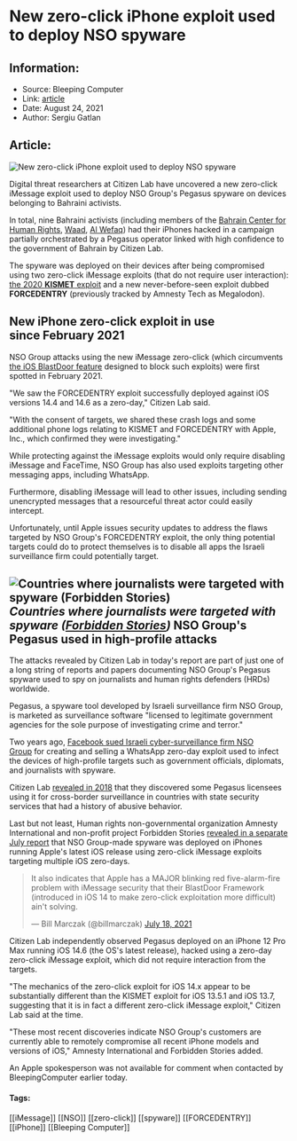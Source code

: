 # New zero-click iPhone exploit used to deploy NSO spyware
### 

## Information:
+ Source: Bleeping Computer
+ Link: [article](https://www.bleepingcomputer.com/news/apple/new-zero-click-iphone-exploit-used-to-deploy-nso-spyware/)
+ Date: August 24, 2021
+ Author: Sergiu Gatlan


## Article:
![New zero-click iPhone exploit used to deploy NSO spyware](https://www.bleepstatic.com/content/hl-images/2021/05/14/Apple--logo.jpg)


Digital threat researchers at Citizen Lab have uncovered a new zero-click iMessage exploit used to deploy NSO Group's Pegasus spyware on devices belonging to Bahraini activists.


In total, nine Bahraini activists (including members of the [Bahrain Center for Human Rights](https://bahrainrights.net/), [Waad](https://www.aldemokrati.org/), [Al Wefaq](https://en.wikipedia.org/wiki/Al_Wefaq)) had their iPhones hacked in a campaign partially orchestrated by a Pegasus operator linked with high confidence to the government of Bahrain by Citizen Lab.


The spyware was deployed on their devices after being compromised using two zero-click iMessage exploits (that do not require user interaction): [the 2020 **KISMET** exploit](https://citizenlab.ca/2020/12/the-great-ipwn-journalists-hacked-with-suspected-nso-group-imessage-zero-click-exploit/) and a new never-before-seen exploit dubbed **FORCEDENTRY** (previously tracked by Amnesty Tech as Megalodon).


New iPhone zero-click exploit in use since February 2021
--------------------------------------------------------


NSO Group attacks using the new iMessage zero-click (which circumvents [the iOS BlastDoor feature](https://googleprojectzero.blogspot.com/2021/01/a-look-at-imessage-in-ios-14.html) designed to block such exploits) were first spotted in February 2021.


"We saw the FORCEDENTRY exploit successfully deployed against iOS versions 14.4 and 14.6 as a zero-day," Citizen Lab said.


"With the consent of targets, we shared these crash logs and some additional phone logs relating to KISMET and FORCEDENTRY with Apple, Inc., which confirmed they were investigating."


While protecting against the iMessage exploits would only require disabling iMessage and FaceTime, NSO Group has also used exploits targeting other messaging apps, including WhatsApp.


Furthermore, disabling iMessage will lead to other issues, including sending unencrypted messages that a resourceful threat actor could easily intercept.


Unfortunately, until Apple issues security updates to address the flaws targeted by NSO Group's FORCEDENTRY exploit, the only thing potential targets could do to protect themselves is to disable all apps the Israeli surveillance firm could potentially target.



![Countries where journalists were targeted with spyware (Forbidden Stories)](https://www.bleepstatic.com/images/news/u/1109292/2021/Forbidden-Stories-MAP.png)*Countries where journalists were targeted with spyware ([Forbidden Stories](https://forbiddenstories.org/pegasus-the-new-global-weapon-for-silencing-journalists/))*
NSO Group's Pegasus used in high-profile attacks
------------------------------------------------


The attacks revealed by Citizen Lab in today's report are part of just one of a long string of reports and papers documenting NSO Group's Pegasus spyware used to spy on journalists and human rights defenders (HRDs) worldwide.


Pegasus, a spyware tool developed by Israeli surveillance firm NSO Group, is marketed as surveillance software "licensed to legitimate government agencies for the sole purpose of investigating crime and terror."


Two years ago, [Facebook sued Israeli cyber-surveillance firm NSO Group](https://web.archive.org/web/20191030051115/https://faq.whatsapp.com/help/video-calling-cyber-attack) for creating and selling a WhatsApp zero-day exploit used to infect the devices of high-profile targets such as government officials, diplomats, and journalists with spyware.


Citizen Lab [revealed in 2018](https://citizenlab.ca/2018/09/hide-and-seek-tracking-nso-groups-pegasus-spyware-to-operations-in-45-countries/) that they discovered some Pegasus licensees using it for cross-border surveillance in countries with state security services that had a history of abusive behavior.


Last but not least, Human rights non-governmental organization Amnesty International and non-profit project Forbidden Stories [revealed in a separate July report](https://www.bleepingcomputer.com/news/security/iphones-running-latest-ios-hacked-to-deploy-nso-group-spyware/) that NSO Group-made spyware was deployed on iPhones running Apple's latest iOS release using zero-click iMessage exploits targeting multiple iOS zero-days.




> 
> It also indicates that Apple has a MAJOR blinking red five-alarm-fire problem with iMessage security that their BlastDoor Framework (introduced in iOS 14 to make zero-click exploitation more difficult) ain't solving.
> 
> 
> — Bill Marczak (@billmarczak) [July 18, 2021](https://twitter.com/billmarczak/status/1416801637104902146?ref_src=twsrc%5Etfw)


Citizen Lab independently observed Pegasus deployed on an iPhone 12 Pro Max running iOS 14.6 (the OS's latest release), hacked using a zero-day zero-click iMessage exploit, which did not require interaction from the targets.


"The mechanics of the zero-click exploit for iOS 14.x appear to be substantially different than the KISMET exploit for iOS 13.5.1 and iOS 13.7, suggesting that it is in fact a different zero-click iMessage exploit," Citizen Lab said at the time.


"These most recent discoveries indicate NSO Group's customers are currently able to remotely compromise all recent iPhone models and versions of iOS," Amnesty International and Forbidden Stories added.


An Apple spokesperson was not available for comment when contacted by BleepingComputer earlier today.




#### Tags:
[[iMessage]] [[NSO]] [[zero-click]] [[spyware]] [[FORCEDENTRY]] [[iPhone]] [[Bleeping Computer]]
